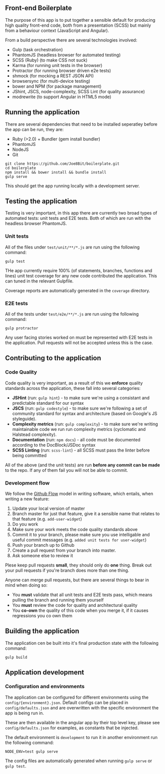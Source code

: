 ## Front-end Boilerplate

The purpose of this app is to put together a sensible default for producing high quality front-end code, both from a presentation (SCSS) but mainly from a behaviour context (JavaScript and Angular).

From a build perspective there are several technologies involved:

* Gulp (task orchestration)
* PhantomJS (headless browser for automated testing)
* SCSS (Ruby) (to make CSS not suck)
* Karma (for running unit tests in the browser)
* Protractor (for running browser driven e2e tests)
* shmock (for mocking a REST JSON API)
* browsersync (for multi-device testing)
* bower and NPM (for package management)
* JShint, JSCS, node-complexity, SCSS Lint (for quality assurance)
* modrewrite (to support Angular in HTML5 mode)

## Running the application
There are several dependencies that need to be installed seperatley before the app can be run, they are:

* Ruby (>2.0) + Bundler (gem install bundler)
* PhantomJS
* NodeJS
* Git

```
git clone https://github.com/Joe8Bit/boilerplate.git
cd boilerplate
npm install && bower install && bundle install
gulp serve
```
This should get the app running locally with a development server.

## Testing the application
Testing is very important, in this app there are currently two broad types of automated tests: unit tests and E2E tests. Both of which are run with the headless browser PhantomJS.

### Unit tests
All of the files under `test/unit/**/*.js` are run using the following command:
```
gulp test
```

THe app currently require 100% (of statements, branches, functions and lines) unit test coverage for any new code contributed the application. This can tuned in the relevant Gulpfile.

Coverage reports are automatically generated in the `coverage` directory.

### E2E tests
All of the tests under `test/e2e/**/*.js` are run using the following command:
```
gulp protractor
```
Any user facing stories worked on must be represented with E2E tests in the application. Pull requests will not be accepted unless this is the case.

## Contributing to the application

### Code Quality
Code quality is very important, as a result of this we **enforce** quality standards across the application, these fall into several categories:

* **JSHint** (run: `gulp hint`) - to make sure we're using a consistant and predictable standard for our syntax
* **JSCS** (run: `gulp codestyle`) - to make sure we're following a set of community standard for syntax and architecture (based on Google's JS styleguide).
* **Complexity metrics** (run: `gulp complexity`) - to make sure we're writing maintainable code we run run complexity metrics (cyclomatic and Halstead complexity).
* **Documentation** (run: `npm docs`) - all code must be documented according to the DocBlock/JSDoc syntax
* **SCSS Linting** (run: `scss-lint`) - all SCSS must pass the linter before being committed

All of the above (and the unit tests) are run **before any commit can be made** to the repo. If any of them fail you will not be able to commit.

### Development flow
We follow the [Github Flow](http://scottchacon.com/2011/08/31/github-flow.html) model in writing software, which entails, when writing a new feature:

1. Update your local version of master
2. Branch master for just that feature, give it a sensible name that relates to that feature (e.g. `add-user-widget`)
3. Do you work
4. Make sure your work meets the code quality standards above
5. Commit it to your branch, please make sure you use intelligable and useful commit messages (e.g. `added unit tests for user-widget`)
6. Push your branch up to Github
7. Create a pull request from your branch into master.
8. Ask someone else to review it

Plese keep pull requests **small**, they should only do **one** thing. Break out your pull requests if you're branch does more than one thing.

Anyone can merge pull requests, but there are several things to bear in mind when doing so:

* You **must** validate that all unit tests and E2E tests pass, which means pulling the branch and running them yourself
* You **must** review the code for quality and architectural quality
* You **co-own** the quality of this code when you merge it, if it causes regressions you co own them

## Building the application
The application cen be built into it's final production state with the following command:

```
gulp build
```

## Application development

### Configuration and environments
The application can be configured for different environments using the `config/{environment}.json`. Default configs can be placed in `config/defaults.json` and are overwritten with the specific environment the app is being run in.

These are then available in the angular app by their top level key, please see `config/defaults.json` for examples, as constants that be injected.

The default environment is `development` to run it in another environment run the following command:

```
NODE_ENV=test gulp serve
```
The config files are automatically generated when running `gulp serve` or `gulp test`.